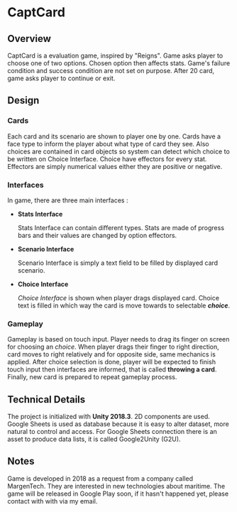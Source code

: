 # CaptCard

## Overview

CaptCard is a evaluation game, inspired by "Reigns".  Game asks player to choose one of two options. Chosen option then affects stats. Game's failure condition and success condition are not set on purpose. After 20 card, game asks player to continue or exit.

## Design

### Cards

Each card and its scenario are shown to player one by one. Cards have a face type to inform the player about what type of card they see. Also choices are contained in card objects so system can detect which choice to be written on Choice Interface. Choice have effectors for every stat. Effectors are simply numerical values either they are positive or negative.

### Interfaces

In game, there are three main interfaces :

- **Stats Interface**

  Stats Interface can contain different types. Stats are made of progress bars and their values are changed by option effectors.

- **Scenario Interface**

  Scenario Interface is simply a text field to be filled by displayed card scenario.

- **Choice Interface**

  *Choice Interface* is shown when player drags displayed card. Choice text is filled in which way the card is move towards to selectable ***choice***.

### Gameplay

Gameplay is based on touch input. Player needs to drag its finger on screen for choosing an *choice*. When player drags their finger to right direction, card moves to right relatively and for opposite side, same mechanics is applied. After choice selection is done, player will be expected to finish touch input then interfaces are informed, that is called **throwing a card**. Finally, new card is prepared to repeat gameplay process.

## Technical Details

The project is initialized with **Unity 2018.3**. 2D components are used. Google Sheets is used as database because it is easy to alter dataset, more natural to control and access. For Google Sheets connection there is an asset to produce data lists, it is called Google2Unity (G2U).

## Notes

Game is developed in 2018 as a request from a company called MargenTech. They are interested in new technologies about maritime. The game will be released in Google Play soon, if it hasn't happened yet, please contact with with via my email.
